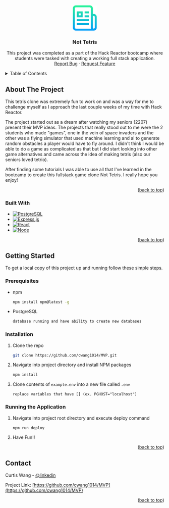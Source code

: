 <!-- Improved compatibility of back to top link: See: https://github.com/othneildrew/Best-README-Template/pull/73 -->
<a name="readme-top"></a>




<!-- PROJECT LOGO -->
<br />
<div align="center">
  <a href="https://github.com/cwang1014/MVP">
    <img src="client/src/Assets/logo.png" alt="Logo" width="80" height="80">
  </a>

<h3 align="center">Not Tetris</h3>

  <p align="center">
    This project was completed as a part of the Hack Reactor bootcamp where students were tasked with creating a working full stack application.
    <br />
    <a href="https://github.com/cwang1014/MVP/issues">Report Bug</a>
    ·
    <a href="https://github.com/cwang1014/MVP/issues">Request Feature</a>
  </p>
</div>



<!-- TABLE OF CONTENTS -->
<details>
  <summary>Table of Contents</summary>
  <ol>
    <li>
      <a href="#about-the-project">About The Project</a>
      <ul>
        <li><a href="#built-with">Built With</a></li>
      </ul>
    </li>
    <li>
      <a href="#getting-started">Getting Started</a>
      <ul>
        <li><a href="#prerequisites">Prerequisites</a></li>
        <li><a href="#installation">Installation</a></li>
        <li><a href="#running-the-application">Running the Application</a></li>
      </ul>
    </li>
    <li><a href="#contact">Contact</a></li>
  </ol>
</details>



<!-- ABOUT THE PROJECT -->
## About The Project

This tetris clone was extremely fun to work on and was a way for me to challenge myself as I approach the last couple weeks of my time with Hack Reactor.

The project started out as a dream after watching my seniors (2207) present their MVP ideas. The projects that really stood out to me were the 2 students who made "games", one in the vein of space invaders and the other was a flying simulator that used machine learning and ai to generate random obstacles a player would have to fly around. I didn't think I would be able to do a game as complicated as that but I did start looking into other game alternatives and came across the idea of making tetris (also our seniors loved tetrio).

After finding some tutorials I was able to use all that I've learned in the bootcamp to create this fullstack game clone Not Tetris. I really hope you enjoy!

<p align="right">(<a href="#readme-top">back to top</a>)</p>



### Built With

* [![PostgreSQL][PostgreSQL.js]][PostgreSQL-url]
* [![Express.js][Express.js]][Express-url]
* [![React][React.js]][React-url]
* [![Node][Node.js]][Node-url]

<p align="right">(<a href="#readme-top">back to top</a>)</p>



<!-- GETTING STARTED -->
## Getting Started

To get a local copy of this project up and running follow these simple steps.

### Prerequisites

* npm

  ```sh
  npm install npm@latest -g
  ```

* PostgreSQL

  ```sh
  database running and have ability to create new databases
  ```

### Installation

1. Clone the repo

   ```sh
   git clone https://github.com/cwang1014/MVP.git
   ```

2. Navigate into project directory and install NPM packages

   ```sh
   npm install
   ```

3. Clone contents of `example.env` into a new file called `.env`

   ```env
   replace variables that have [] (ex. PGHOST="localhost")
   ```

### Running the Application

1. Navigate into project root directory and execute deploy command

   ```sh
   npm run deploy
   ```

2. Have Fun!!

<p align="right">(<a href="#readme-top">back to top</a>)</p>



<!-- CONTACT -->
## Contact

Curtis Wang - [@linkedin](https://www.linkedin.com/in/curtiswang1014)

Project Link: [https://github.com/cwang1014/MVP](https://github.com/cwang1014/MVP)

<p align="right">(<a href="#readme-top">back to top</a>)</p>

<!-- MARKDOWN LINKS & IMAGES -->
<!-- https://www.markdownguide.org/basic-syntax/#reference-style-links -->
[PostgreSQL.js]: https://img.shields.io/badge/PostgreSQL-316192?style=for-the-badge&logo=postgresql&logoColor=white
[PostgreSQL-url]: https://www.postgresql.org/
[Express.js]: https://img.shields.io/badge/Express-404D59?style=for-the-badge&logo=express&logoColor=FFFFFF
[Express-url]: https://expressjs.com/
[React.js]: https://img.shields.io/badge/React-20232A?style=for-the-badge&logo=react&logoColor=61DAFB
[React-url]: https://reactjs.org/
[Node.js]: https://img.shields.io/badge/Node.js-43853D?style=for-the-badge&logo=node.js&logoColor=white
[Node-url]: https://nodejs.org/en/